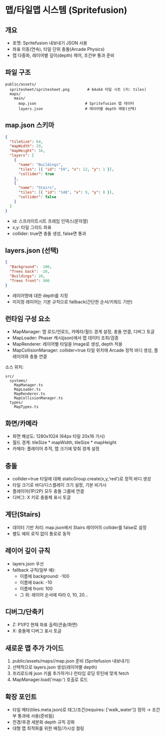 # 맵/타일맵 시스템 (Spritefusion)

## 개요
- 포맷: Spritefusion 내보내기 JSON 사용
- 좌표 이동(연속), 타일 단위 충돌(Arcade Physics)
- 맵 다중화, 레이어별 깊이(depth) 제어, 조건부 통과 준비

## 파일 구조
```
public/assets/
  spritesheet/spritesheet.png        # 64x64 타일 시트 (키: tiles)
  maps/
    main/
      map.json                      # Spritefusion 맵 데이터
      layers.json                   # 레이어별 depth 매핑(선택)
```

## map.json 스키마
```json
{
  "tileSize": 64,
  "mapWidth": 29,
  "mapHeight": 16,
  "layers": [
    {
      "name": "Buildings",
      "tiles": [{ "id": "59", "x": 12, "y": 1 }],
      "collider": true
    },
    {
      "name": "Stairs",
      "tiles": [{ "id": "148", "x": 9, "y": 8 }],
      "collider": false
    }
  ]
}
```
- id: 스프라이트시트 프레임 인덱스(문자열)
- x,y: 타일 그리드 좌표
- collider: true면 충돌 생성, false면 통과

## layers.json (선택)
```json
{
  "Background": -100,
  "Trees back": -10,
  "Buildings": 20,
  "Trees front": 900
}
```
- 레이어명에 대한 depth를 지정
- 미지정 레이어는 기본 규칙으로 fallback(간단한 순서/키워드 기반)

## 런타임 구성 요소
- MapManager: 맵 로드/언로드, 카메라/월드 경계 설정, 충돌 연결, 디버그 토글
- MapLoader: Phaser 캐시(json)에서 맵 데이터 조회/검증
- MapRenderer: 레이어별 타일을 Image로 생성, depth 적용
- MapCollisionManager: collider=true 타일 위치에 Arcade 정적 바디 생성, 플레이어와 충돌 연결

소스 위치:
```
src/
  systems/
    MapManager.ts
    MapLoader.ts
    MapRenderer.ts
    MapCollisionManager.ts
  types/
    MapTypes.ts
```

## 화면/카메라
- 화면 해상도: 1280x1024 (64px 타일 20x16 가시)
- 월드 경계: tileSize * mapWidth, tileSize * mapHeight
- 카메라: 플레이어 추적, 맵 크기에 맞춰 경계 설정

## 충돌
- collider=true 타일에 대해 staticGroup.create(x,y,'red')로 정적 바디 생성
- 타일 크기로 바디/디스플레이 크기 설정, 기본 비가시
- 플레이어(1P/2P) 모두 충돌 그룹에 연결
- 디버그: X 키로 충돌체 표시 토글

## 계단(Stairs)
- 데이터 기반 처리: map.json에서 Stairs 레이어의 collider를 false로 설정
- 별도 예외 로직 없이 통로로 동작

## 레이어 깊이 규칙
- layers.json 우선
- fallback 규칙(일부 예):
  - 이름에 background: -100
  - 이름에 back: -10
  - 이름에 front: 100
  - 그 외: 레이어 순서에 따라 0, 10, 20...

## 디버그/단축키
- Z: P1/P2 현재 좌표 출력(콘솔/화면)
- X: 충돌체 디버그 표시 토글

## 새로운 맵 추가 가이드
1. public/assets/maps/<mapId>/map.json 준비 (Spritefusion 내보내기)
2. 선택적으로 layers.json 생성(레이어별 depth)
3. 프리로드에 json 키를 추가하거나 런타임 로딩 루틴에 맞게 fetch
4. MapManager.load('map:<mapId>') 호출로 로드

## 확장 포인트
- 타일 메타(tiles.meta.json)로 태그/조건(requires: ['walk_water']) 정의 → 조건부 통과에 사용(준비됨)
- 전경/후경 세분화 depth 규칙 강화
- 대형 맵 최적화를 위한 배칭/가시성 컬링